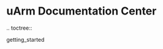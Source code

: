 uArm Documentation Center
==================================================
.. toctree::

   getting_started
